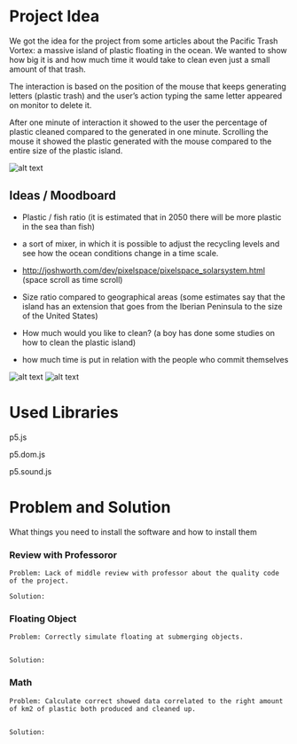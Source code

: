# Project Idea

We got the idea for the project from some articles about the Pacific Trash Vortex: a massive island of plastic floating in the ocean. We wanted to show how big it is and how much time it would take to clean even just a small amount of that trash. 

The interaction is based on the position of the mouse that keeps generating letters (plastic trash) and the user’s action typing the same letter appeared on monitor to delete it.

After one minute of interaction it showed to the user the percentage of plastic cleaned compared to the generated in one minute. Scrolling the mouse it showed the plastic generated with the mouse compared to the entire size of the plastic island.

![alt text](https://sailuniverse.com/wp-content/uploads/2016/03/pacific_trash_vortex_info-1.png)




## Ideas / Moodboard

- Plastic / fish ratio (it is estimated that in 2050 there will be more plastic in the sea than fish)

- a sort of mixer, in which it is possible to adjust the recycling levels and see how the ocean conditions change in a time scale.

- http://joshworth.com/dev/pixelspace/pixelspace_solarsystem.html (space scroll as time scroll)

- Size ratio compared to geographical areas (some 
estimates say that the island has an extension that goes from the Iberian Peninsula to the size of the United States)
- How much would you like to clean? (a boy has done some studies on how to clean the plastic island)

- how much time is put in relation with the people who commit themselves

![alt text](https://9roupnine.github.io/PacificTrashIsland/assets/mood2.png)
![alt text](https://9roupnine.github.io/PacificTrashIsland/assets/mood1.png)



# Used Libraries

p5.js

p5.dom.js

p5.sound.js

# Problem and Solution

What things you need to install the software and how to install them

### Review with Professoror

```
Problem: Lack of middle review with professor about the quality code of the project.

```

```
Solution:
```
### Floating Object

```
Problem: Correctly simulate floating at submerging objects. 


```

```
Solution:
```

### Math

```
Problem: Calculate correct showed data correlated to the right amount of km2 of plastic both produced and cleaned up.


```

```
Solution:
```
